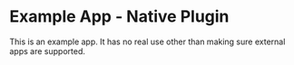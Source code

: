 # Example App - Native Plugin

This is an example app. It has no real use other than making sure external apps are supported.


